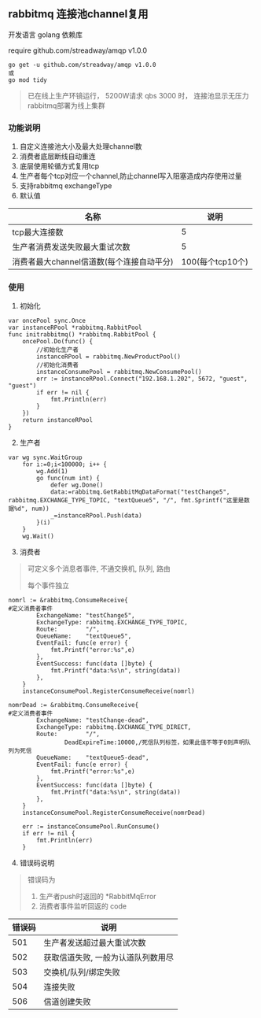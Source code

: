 ## rabbitmq 连接池channel复用

开发语言 golang
依赖库

require github.com/streadway/amqp v1.0.0
```
go get -u github.com/streadway/amqp v1.0.0
或
go mod tidy
```

> 已在线上生产环镜运行， 5200W请求 qbs 3000 时， 连接池显示无压力<br>
> rabbitmq部署为线上集群

### 功能说明
1. 自定义连接池大小及最大处理channel数
2. 消费者底层断线自动重连
3. 底层使用轮循方式复用tcp
4. 生产者每个tcp对应一个channel,防止channel写入阻塞造成内存使用过量
5. 支持rabbitmq exchangeType
6. 默认值

| 名称 | 说明 |
| - | - |
| tcp最大连接数 | 5 |
| 生产者消费发送失败最大重试次数 | 5 |
| 消费者最大channel信道数(每个连接自动平分) | 100(每个tcp10个) |



### 使用
1. 初始化
```
var oncePool sync.Once
var instanceRPool *rabbitmq.RabbitPool
func initrabbitmq() *rabbitmq.RabbitPool {
	oncePool.Do(func() {
        //初始化生产者
		instanceRPool = rabbitmq.NewProductPool()
        //初始化消费者
	    instanceConsumePool = rabbitmq.NewConsumePool()
		err := instanceRPool.Connect("192.168.1.202", 5672, "guest", "guest")
		if err != nil {
			fmt.Println(err)
		}
	})
	return instanceRPool
}
```


2.  生产者
```
var wg sync.WaitGroup
	for i:=0;i<100000; i++ {
		wg.Add(1)
		go func(num int) {
			defer wg.Done()
			data:=rabbitmq.GetRabbitMqDataFormat("testChange5", rabbitmq.EXCHANGE_TYPE_TOPIC, "textQueue5", "/", fmt.Sprintf("这里是数据%d", num))
			_=instanceRPool.Push(data)
		}(i)
	}
	wg.Wait()
```

3. 消费者
> 可定义多个消息者事件, 不通交换机, 队列, 路由
>
> 每个事件独立
>

```
nomrl := &rabbitmq.ConsumeReceive{
#定义消费者事件
		ExchangeName: "testChange5",
		ExchangeType: rabbitmq.EXCHANGE_TYPE_TOPIC,
		Route:        "/",
		QueueName:    "textQueue5",
		EventFail: func(e error) {
			fmt.Printf("error:%s",e)
		},
		EventSuccess: func(data []byte) {
			fmt.Printf("data:%s\n", string(data))
		},
	}
	instanceConsumePool.RegisterConsumeReceive(nomrl)

nomrDead := &rabbitmq.ConsumeReceive{
#定义消费者事件
		ExchangeName: "testChange-dead",
		ExchangeType: rabbitmq.EXCHANGE_TYPE_DIRECT,
		Route:        "/",
                DeadExpireTime:10000,/死信队列标签，如果此值不等于0则声明队列为死信
		QueueName:    "textQueue5-dead",
		EventFail: func(e error) {
			fmt.Printf("error:%s",e)
		},
		EventSuccess: func(data []byte) {
			fmt.Printf("data:%s\n", string(data))
		},
	}
	instanceConsumePool.RegisterConsumeReceive(nomrDead)

	err := instanceConsumePool.RunConsume()
	if err != nil {
		fmt.Println(err)
	}
```

4. 错误码说明
> 错误码为
>
> 1. 生产者push时返回的  *RabbitMqError
> 2. 消费者事件监听回返的 code
>
|错误码|说明|
|-|-|
|501|生产者发送超过最大重试次数|
|502|获取信道失败, 一般为认道队列数用尽|
|503|交换机/队列/绑定失败|
|504|连接失败|
|506|信道创建失败|
